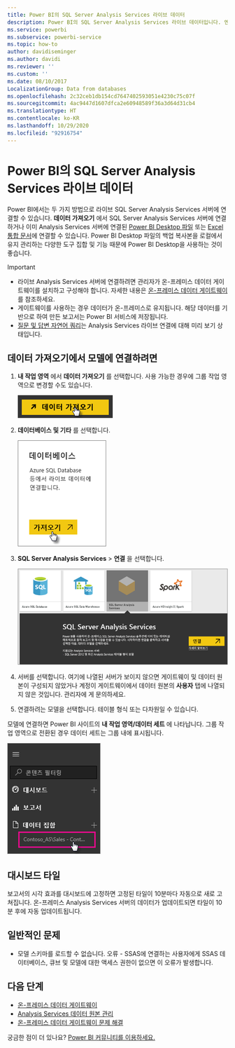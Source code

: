 ```yaml
---
title: Power BI의 SQL Server Analysis Services 라이브 데이터
description: Power BI의 SQL Server Analysis Services 라이브 데이터입니다. 엔터프라이즈 게이트웨이용으로 구성된 데이터 원본을 통해 수행됩니다.
ms.service: powerbi
ms.subservice: powerbi-service
ms.topic: how-to
author: davidiseminger
ms.author: davidi
ms.reviewer: ''
ms.custom: ''
ms.date: 08/10/2017
LocalizationGroup: Data from databases
ms.openlocfilehash: 2c32ceb1db154cd7647402593051e4230c75c07f
ms.sourcegitcommit: 4ac9447d1607dfca2e60948589f36a3d64d31cb4
ms.translationtype: HT
ms.contentlocale: ko-KR
ms.lasthandoff: 10/29/2020
ms.locfileid: "92916754"
---
```

# <a name="sql-server-analysis-services-live-data-in-power-bi"></a>Power BI의 SQL Server Analysis Services 라이브 데이터

Power BI에서는 두 가지 방법으로 라이브 SQL Server Analysis Services 서버에 연결할 수 있습니다. **데이터 가져오기** 에서 SQL Server Analysis Services 서버에 연결하거나 이미 Analysis Services 서버에 연결된 [Power BI Desktop 파일](service-desktop-files.md) 또는 [Excel 통합 문서](service-excel-workbook-files.md)에 연결할 수 있습니다. Power BI Desktop 파일의 백업 복사본을 로컬에서 유지 관리하는 다양한 도구 집합 및 기능 때문에 Power BI Desktop을 사용하는 것이 좋습니다.

>[!IMPORTANT]
> * 라이브 Analysis Services 서버에 연결하려면 관리자가 온-프레미스 데이터 게이트웨이를 설치하고 구성해야 합니다. 자세한 내용은 [온-프레미스 데이터 게이트웨이](service-gateway-onprem.md)를 참조하세요.
> * 게이트웨이를 사용하는 경우 데이터가 온-프레미스로 유지됩니다.  해당 데이터를 기반으로 하여 만든 보고서는 Power BI 서비스에 저장됩니다. 
> * [질문 및 답변 자연어 쿼리](../create-reports/service-q-and-a-direct-query.md)는 Analysis Services 라이브 연결에 대해 미리 보기 상태입니다.

## <a name="to-connect-to-a-model-from-get-data"></a>데이터 가져오기에서 모델에 연결하려면

1. **내 작업 영역** 에서 **데이터 가져오기** 를 선택합니다. 사용 가능한 경우에 그룹 작업 영역으로 변경할 수도 있습니다.

   ![연결하여 데이터 가져오기 단추](media/sql-server-analysis-services-tabular-data/connecttoas_getdatabutton.png)

2. **데이터베이스 및 기타** 를 선택합니다.

   ![연결하여 데이터 가져오기 1](media/sql-server-analysis-services-tabular-data/connecttoas_getdata_1.png)

3. **SQL Server Analysis Services** > **연결** 을 선택합니다.

   ![연결하여 데이터 가져오기 2](media/sql-server-analysis-services-tabular-data/connecttoas_getdata_2.png)

4. 서버를 선택합니다. 여기에 나열된 서버가 보이지 않으면 게이트웨이 및 데이터 원본이 구성되지 않았거나 계정이 게이트웨이에서 데이터 원본의 **사용자** 탭에 나열되지 않은 것입니다. 관리자에 게 문의하세요.

5. 연결하려는 모델을 선택합니다. 테이블 형식 또는 다차원일 수 있습니다.

모델에 연결하면 Power BI 사이트의 **내 작업 영역/데이터 세트** 에 나타납니다. 그룹 작업 영역으로 전환된 경우 데이터 세트는 그룹 내에 표시됩니다.

![데이터 세트에 연결](media/sql-server-analysis-services-tabular-data/connecttoas_dataset_5.png)

## <a name="dashboard-tiles"></a>대시보드 타일

보고서의 시각 효과를 대시보드에 고정하면 고정된 타일이 10분마다 자동으로 새로 고쳐집니다. 온-프레미스 Analysis Services 서버의 데이터가 업데이트되면 타일이 10분 후에 자동 업데이트됩니다.

## <a name="common-issues"></a>일반적인 문제

* 모델 스키마를 로드할 수 없습니다. 오류 - SSAS에 연결하는 사용자에게 SSAS 데이터베이스, 큐브 및 모델에 대한 액세스 권한이 없으면 이 오류가 발생합니다.

## <a name="next-steps"></a>다음 단계

* [온-프레미스 데이터 게이트웨이](service-gateway-onprem.md)  
* [Analysis Services 데이터 원본 관리](service-gateway-enterprise-manage-ssas.md)  
* [온-프레미스 데이터 게이트웨이 문제 해결](service-gateway-onprem-tshoot.md)  

궁금한 점이 더 있나요? [Power BI 커뮤니티를 이용하세요.](https://community.powerbi.com/)
